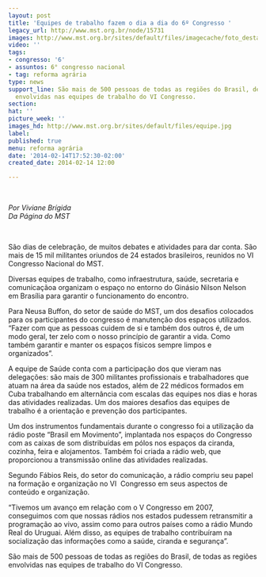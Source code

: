 ```yaml
---
layout: post
title: 'Equipes de trabalho fazem o dia a dia do 6º Congresso '
legacy_url: http://www.mst.org.br/node/15731
images: http://www.mst.org.br/sites/default/files/imagecache/foto_destaque/equipe.jpg
video: ''
tags:
- congresso: '6'
- assuntos: 6° congresso nacional
- tag: reforma agrária
type: news
support_line: São mais de 500 pessoas de todas as regiões do Brasil, de todas as regiões
  envolvidas nas equipes de trabalho do VI Congresso.
section: 
hat: ''
picture_week: ''
images_hd: http://www.mst.org.br/sites/default/files/equipe.jpg
label: 
published: true
menu: reforma agrária
date: '2014-02-14T17:52:30-02:00'
created_date: 2014-02-14 12:00

---
```

<p>&nbsp;</p><p><em>Por Viviane Brígida<br>Da Página do MST</em></p><p>&nbsp;</p><p>São dias de celebração, de muitos debates e atividades para dar conta. São mais de 15 mil militantes oriundos de 24 estados brasileiros, reunidos no VI Congresso Nacional do MST.</p><p>Diversas equipes de trabalho, como infraestrutura, saúde, secretaria e comunicaçãoa organizam o espaço no entorno do Ginásio Nilson Nelson em Brasília para garantir o funcionamento do encontro.</p><p>Para Neusa Buffon, do setor de saúde do MST, um dos desafios colocados para os participantes do congresso é manutenção dos espaços utilizados. “Fazer com que as pessoas cuidem de si e também dos outros é, de um modo geral, ter zelo com o nosso princípio de garantir a vida. Como também garantir e manter os espaços físicos sempre limpos e organizados”.</p><p>A equipe de Saúde conta com a participação dos que vieram nas delegações: são mais de 300 militantes profissionais e trabalhadores que atuam na área da saúde nos estados, além de 22 médicos formados em Cuba trabalhando em alternância com escalas das equipes nos dias e horas das atividades realizadas. Um dos maiores desafios das equipes de trabalho é a orientação e prevenção dos participantes.</p><p>Um dos instrumentos fundamentais durante o congresso foi a utilização da rádio poste “Brasil em Movimento”, implantada nos espaços do Congresso com as caixas de som distribuídas em pólos nos espaços da ciranda, cozinha, feira e alojamentos. Também foi criada a rádio web, que proporcionou a transmissão online das atividades realizadas.</p><p>Segundo Fábios Reis, do setor do comunicação, a rádio compriu seu papel na formação e organização no VI &nbsp;Congresso em seus aspectos de conteúdo e organização.&nbsp;</p><p>“Tivemos um avanço em relação com o V Congresso em 2007, conseguimos com que nossas rádios nos estados pudessem retransmitir a programação ao vivo, assim como para outros países como a rádio Mundo Real do Uruguai. Além disso, as equipes de trabalho contribuíram na socialização das informações como a saúde, ciranda e segurança”.&nbsp;</p><p>São mais de 500 pessoas de todas as regiões do Brasil, de todas as regiões envolvidas nas equipes de trabalho do VI Congresso.</p><p><span class="Apple-tab-span" style="white-space:pre">	</span></p><div>&nbsp;</div>
